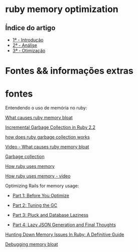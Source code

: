 # ruby memory optimization

## Índice do artigo
- [1ª - Introdução](https://github.com/andrewhenriquef/ruby-memory-optimazation/blob/master/introduction.md)
- [2ª - Análise](https://github.com/andrewhenriquef/ruby-memory-optimazation/blob/master/analisys.md)
- [3ª - Otimização](https://github.com/andrewhenriquef/ruby-memory-optimazation/blob/master/optimization.md)


# Fontes && informações extras


# fontes

Entendendo o uso de memória no ruby:

[What causes ruby memory bloat](https://www.joyfulbikeshedding.com/blog/2019-03-14-what-causes-ruby-memory-bloat.html)

[Incremental Garbage Collection in Ruby 2.2](https://blog.heroku.com/incremental-gc)

[how does ruby garbage collection works](https://stackify.com/how-does-ruby-garbage-collection-work-a-simple-tutorial/)

[Video - What causes ruby memory bloat](https://vimeo.com/322007980)

[Garbage collection](https://ruby-hacking-guide.github.io/gc.html)

[How ruby uses memory](https://www.schneems.com/2015/05/11/how-ruby-uses-memory.html)

[How ruby uses memory - video](https://www.youtube.com/watch?time_continue=2181&v=m2nj5sUE3hg)

Optimizing Rails for memory usage:

- [Part 1: Before You Optimize](https://collectiveidea.com/blog/archives/2015/02/19/optimizing-rails-for-memory-usage-part-1-before-you-optimize)

- [Part 2: Tuning the GC](https://collectiveidea.com/blog/archives/2015/02/19/optimizing-rails-for-memory-usage-part-2-tuning-the-gc)

- [Part 3: Pluck and Database Laziness](https://collectiveidea.com/blog/archives/2015/03/05/optimizing-rails-for-memory-usage-part-3-pluck-and-database-laziness)

- [Part 4: Lazy JSON Generation and Final Thoughts](https://collectiveidea.com/blog/archives/2015/03/13/optimizing-rails-for-memory-usage-part-4-lazy-json-generation-and-final-thoughts)


[Hunting Down Memory Issues In Ruby: A Definitive Guide](https://www.toptal.com/ruby/hunting-ruby-memory-issues)

[Debugging memory bloat](https://book.scoutapm.com/memory-bloat.html)

